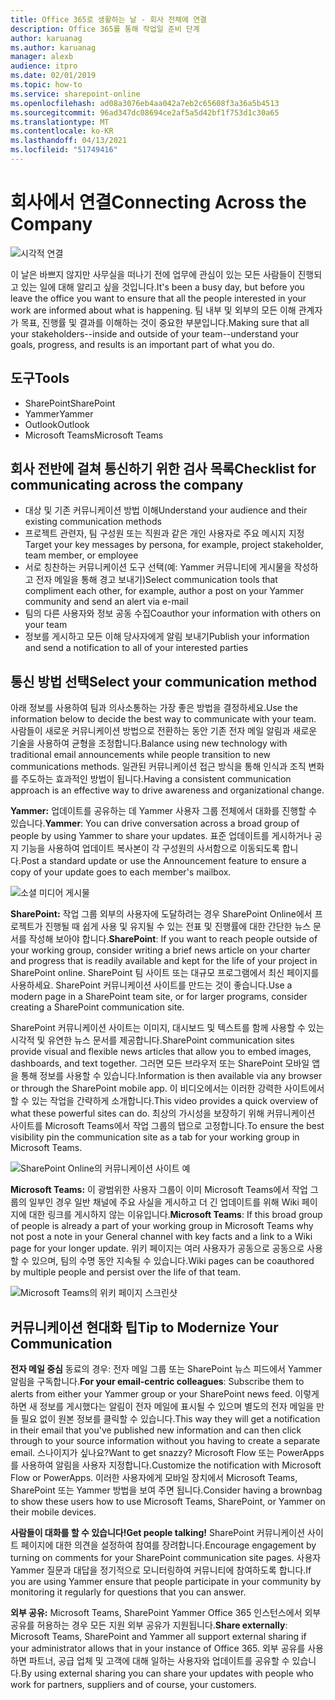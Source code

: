 ```yaml
---
title: Office 365로 생활하는 날 - 회사 전체에 연결
description: Office 365를 통해 작업일 준비 단계
author: karuanag
ms.author: karuanag
manager: alexb
audience: itpro
ms.date: 02/01/2019
ms.topic: how-to
ms.service: sharepoint-online
ms.openlocfilehash: ad08a3076eb4aa042a7eb2c65608f3a36a5b4513
ms.sourcegitcommit: 96ad347dc08694ce2af5a5d42bf1f753d1c30a65
ms.translationtype: MT
ms.contentlocale: ko-KR
ms.lasthandoff: 04/13/2021
ms.locfileid: "51749416"
---
```

# <a name="connecting-across-the-company"></a><span data-ttu-id="5d887-103">회사에서 연결</span><span class="sxs-lookup"><span data-stu-id="5d887-103">Connecting Across the Company</span></span>

![시각적 연결](media/ditl_crosscompany.png)

<span data-ttu-id="5d887-105">이 날은 바쁘지 않지만 사무실을 떠나기 전에 업무에 관심이 있는 모든 사람들이 진행되고 있는 일에 대해 알리고 싶을 것입니다.</span><span class="sxs-lookup"><span data-stu-id="5d887-105">It's been a busy day, but before you leave the office you want to ensure that all the people interested in your work are informed about what is happening.</span></span> <span data-ttu-id="5d887-106">팀 내부 및 외부의 모든 이해 관계자가 목표, 진행률 및 결과를 이해하는 것이 중요한 부분입니다.</span><span class="sxs-lookup"><span data-stu-id="5d887-106">Making sure that all your stakeholders--inside and outside of your team--understand your goals, progress, and results is an important part of what you do.</span></span>  

## <a name="tools"></a><span data-ttu-id="5d887-107">도구</span><span class="sxs-lookup"><span data-stu-id="5d887-107">Tools</span></span>
- <span data-ttu-id="5d887-108">SharePoint</span><span class="sxs-lookup"><span data-stu-id="5d887-108">SharePoint</span></span>
- <span data-ttu-id="5d887-109">Yammer</span><span class="sxs-lookup"><span data-stu-id="5d887-109">Yammer</span></span>
- <span data-ttu-id="5d887-110">Outlook</span><span class="sxs-lookup"><span data-stu-id="5d887-110">Outlook</span></span>
- <span data-ttu-id="5d887-111">Microsoft Teams</span><span class="sxs-lookup"><span data-stu-id="5d887-111">Microsoft Teams</span></span> 

## <a name="checklist-for-communicating-across-the-company"></a><span data-ttu-id="5d887-112">회사 전반에 걸쳐 통신하기 위한 검사 목록</span><span class="sxs-lookup"><span data-stu-id="5d887-112">Checklist for communicating across the company</span></span>
- <span data-ttu-id="5d887-113">대상 및 기존 커뮤니케이션 방법 이해</span><span class="sxs-lookup"><span data-stu-id="5d887-113">Understand your audience and their existing communication methods</span></span>
- <span data-ttu-id="5d887-114">프로젝트 관련자, 팀 구성원 또는 직원과 같은 개인 사용자로 주요 메시지 지정</span><span class="sxs-lookup"><span data-stu-id="5d887-114">Target your key messages by persona, for example, project stakeholder, team member, or employee</span></span>
- <span data-ttu-id="5d887-115">서로 칭찬하는 커뮤니케이션 도구 선택(예: Yammer 커뮤니티에 게시물을 작성하고 전자 메일을 통해 경고 보내기)</span><span class="sxs-lookup"><span data-stu-id="5d887-115">Select communication tools that compliment each other, for example, author a post on your Yammer community and send an alert via e-mail</span></span> 
- <span data-ttu-id="5d887-116">팀의 다른 사용자와 정보 공동 수집</span><span class="sxs-lookup"><span data-stu-id="5d887-116">Coauthor your information with others on your team</span></span>
- <span data-ttu-id="5d887-117">정보를 게시하고 모든 이해 당사자에게 알림 보내기</span><span class="sxs-lookup"><span data-stu-id="5d887-117">Publish your information and send a notification to all of your interested parties</span></span> 
 
## <a name="select-your-communication-method"></a><span data-ttu-id="5d887-118">통신 방법 선택</span><span class="sxs-lookup"><span data-stu-id="5d887-118">Select your communication method</span></span>
<span data-ttu-id="5d887-119">아래 정보를 사용하여 팀과 의사소통하는 가장 좋은 방법을 결정하세요.</span><span class="sxs-lookup"><span data-stu-id="5d887-119">Use the information below to decide the best way to communicate with your team.</span></span> <span data-ttu-id="5d887-120">사람들이 새로운 커뮤니케이션 방법으로 전환하는 동안 기존 전자 메일 알림과 새로운 기술을 사용하여 균형을 조정합니다.</span><span class="sxs-lookup"><span data-stu-id="5d887-120">Balance using new technology with traditional email announcements while people transition to new communications methods.</span></span> <span data-ttu-id="5d887-121">일관된 커뮤니케이션 접근 방식을 통해 인식과 조직 변화를 주도하는 효과적인 방법이 됩니다.</span><span class="sxs-lookup"><span data-stu-id="5d887-121">Having a consistent communication approach is an effective way to drive awareness and organizational change.</span></span> 

<span data-ttu-id="5d887-122">**Yammer:** 업데이트를 공유하는 데 Yammer 사용자 그룹 전체에서 대화를 진행할 수 있습니다.</span><span class="sxs-lookup"><span data-stu-id="5d887-122">**Yammer**: You can drive conversation across a broad group of people by using Yammer to share your updates.</span></span> <span data-ttu-id="5d887-123">표준 업데이트를 게시하거나 공지 기능을 사용하여 업데이트 복사본이 각 구성원의 사서함으로 이동되도록 합니다.</span><span class="sxs-lookup"><span data-stu-id="5d887-123">Post a standard update or use the Announcement feature to ensure a copy of your update goes to each member's mailbox.</span></span> 

![소셜 미디어 게시물](media/ditl_IT-Service-News.png)

<span data-ttu-id="5d887-125">**SharePoint:** 작업 그룹 외부의 사용자에 도달하려는 경우 SharePoint Online에서 프로젝트가 진행될 때 쉽게 사용 및 유지될 수 있는 전표 및 진행률에 대한 간단한 뉴스 문서를 작성해 보아야 합니다.</span><span class="sxs-lookup"><span data-stu-id="5d887-125">**SharePoint**: If you want to reach people outside of your  working group, consider writing a brief news article on your charter and progress that is readily available and kept for the life of your project in SharePoint online.</span></span> <span data-ttu-id="5d887-126">SharePoint 팀 사이트 또는 대규모 프로그램에서 최신 페이지를 사용하세요. SharePoint 커뮤니케이션 사이트를 만드는 것이 좋습니다.</span><span class="sxs-lookup"><span data-stu-id="5d887-126">Use a modern page in a SharePoint team site, or for larger programs, consider creating a SharePoint communication site.</span></span> 

<span data-ttu-id="5d887-127">SharePoint 커뮤니케이션 사이트는 이미지, 대시보드 및 텍스트를 함께 사용할 수 있는 시각적 및 유연한 뉴스 문서를 제공합니다.</span><span class="sxs-lookup"><span data-stu-id="5d887-127">SharePoint communication sites provide visual and flexible news articles that allow you to embed images, dashboards, and text together.</span></span> <span data-ttu-id="5d887-128">그러면 모든 브라우저 또는 SharePoint 모바일 앱을 통해 정보를 사용할 수 있습니다.</span><span class="sxs-lookup"><span data-stu-id="5d887-128">Information is then available via any browser or through the SharePoint mobile app.</span></span> <span data-ttu-id="5d887-129">이 비디오에서는 이러한 강력한 사이트에서 할 수 있는 작업을 간략하게 소개합니다.</span><span class="sxs-lookup"><span data-stu-id="5d887-129">This video provides a quick overview of what these powerful sites can do.</span></span> <span data-ttu-id="5d887-130">최상의 가시성을 보장하기 위해 커뮤니케이션 사이트를 Microsoft Teams에서 작업 그룹의 탭으로 고정합니다.</span><span class="sxs-lookup"><span data-stu-id="5d887-130">To ensure the best visibility pin the communication site as a tab for your working group in Microsoft Teams.</span></span>

![SharePoint Online의 커뮤니케이션 사이트 예](media/ditl_Comm-Site.png)

<span data-ttu-id="5d887-132">**Microsoft Teams:** 이 광범위한 사용자 그룹이 이미 Microsoft Teams에서 작업 그룹의 일부인 경우 일반 채널에 주요 사실을 게시하고 더 긴 업데이트를 위해 Wiki 페이지에 대한 링크를 게시하지 않는 이유입니다.</span><span class="sxs-lookup"><span data-stu-id="5d887-132">**Microsoft Teams**:  If this broad group of people is already a part of your working group in Microsoft Teams why not post a note in your General channel with key facts and a link to a Wiki page for your longer update.</span></span>  <span data-ttu-id="5d887-133">위키 페이지는 여러 사용자가 공동으로 공동으로 사용할 수 있으며, 팀의 수명 동안 지속될 수 있습니다.</span><span class="sxs-lookup"><span data-stu-id="5d887-133">Wiki pages can be coauthored by multiple people and persist over the life of that team.</span></span> 

![Microsoft Teams의 위키 페이지 스크린샷](media/ditl_Teams-Wiki.png)

## <a name="tip-to-modernize-your-communication"></a><span data-ttu-id="5d887-135">커뮤니케이션 현대화 팁</span><span class="sxs-lookup"><span data-stu-id="5d887-135">Tip to Modernize Your Communication</span></span>

<span data-ttu-id="5d887-136">**전자 메일 중심** 동료의 경우: 전자 메일 그룹 또는 SharePoint 뉴스 피드에서 Yammer 알림을 구독합니다.</span><span class="sxs-lookup"><span data-stu-id="5d887-136">**For your email-centric colleagues**: Subscribe them to alerts from either your Yammer group or your SharePoint news feed.</span></span>  <span data-ttu-id="5d887-137">이렇게 하면 새 정보를 게시했다는 알림이 전자 메일에 표시될 수 있으며 별도의 전자 메일을 만들 필요 없이 원본 정보를 클릭할 수 있습니다.</span><span class="sxs-lookup"><span data-stu-id="5d887-137">This way they will get a notification in their email that you've published new information and can then click through to your source information without you having to create a separate email.</span></span>  <span data-ttu-id="5d887-138">스나이지가 싶나요?</span><span class="sxs-lookup"><span data-stu-id="5d887-138">Want to get snazzy?</span></span>  <span data-ttu-id="5d887-139">Microsoft Flow 또는 PowerApps를 사용하여 알림을 사용자 지정합니다.</span><span class="sxs-lookup"><span data-stu-id="5d887-139">Customize the notification with Microsoft Flow or PowerApps.</span></span> <span data-ttu-id="5d887-140">이러한 사용자에게 모바일 장치에서 Microsoft Teams, SharePoint 또는 Yammer 방법을 보여 주면 됩니다.</span><span class="sxs-lookup"><span data-stu-id="5d887-140">Consider having a brownbag to show these users how to use Microsoft Teams, SharePoint, or Yammer on their mobile devices.</span></span> 

<span data-ttu-id="5d887-141">**사람들이 대화를 할 수 있습니다!**</span><span class="sxs-lookup"><span data-stu-id="5d887-141">**Get people talking!**</span></span> <span data-ttu-id="5d887-142">SharePoint 커뮤니케이션 사이트 페이지에 대한 의견을 설정하여 참여를 장려합니다.</span><span class="sxs-lookup"><span data-stu-id="5d887-142">Encourage engagement by turning on comments for your SharePoint communication site pages.</span></span>  <span data-ttu-id="5d887-143">사용자 Yammer 질문과 대답을 정기적으로 모니터링하여 커뮤니티에 참여하도록 합니다.</span><span class="sxs-lookup"><span data-stu-id="5d887-143">If you are using Yammer ensure that people participate in your community by monitoring it regularly for questions that you can answer.</span></span> 

<span data-ttu-id="5d887-144">**외부 공유:** Microsoft Teams, SharePoint Yammer Office 365 인스턴스에서 외부 공유를 허용하는 경우 모든 지원 외부 공유가 지원됩니다.</span><span class="sxs-lookup"><span data-stu-id="5d887-144">**Share externally**:  Microsoft Teams, SharePoint and Yammer all support external sharing if your administrator allows that in your instance of Office 365.</span></span>  <span data-ttu-id="5d887-145">외부 공유를 사용하면 파트너, 공급 업체 및 고객에 대해 일하는 사용자와 업데이트를 공유할 수 있습니다.</span><span class="sxs-lookup"><span data-stu-id="5d887-145">By using external sharing you can share your updates with people who work for partners, suppliers and of course, your customers.</span></span>
